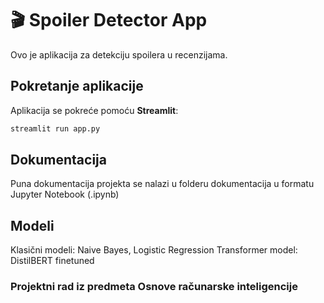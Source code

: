 # 🎬 Spoiler Detector App

Ovo je aplikacija za detekciju spoilera u recenzijama.

## Pokretanje aplikacije

Aplikacija se pokreće pomoću **Streamlit**:

```bash
streamlit run app.py
```
## Dokumentacija
Puna dokumentacija projekta se nalazi u folderu dokumentacija u formatu Jupyter Notebook (.ipynb)

## Modeli
Klasični modeli: Naive Bayes, Logistic Regression
Transformer model: DistilBERT finetuned


### Projektni rad iz predmeta Osnove računarske inteligencije
